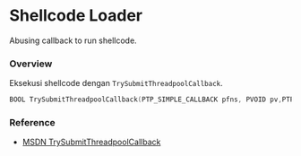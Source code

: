 # Shellcode Loader

Abusing callback to run shellcode.

### Overview

Eksekusi shellcode dengan `TrySubmitThreadpoolCallback`.

```c++
BOOL TrySubmitThreadpoolCallback(PTP_SIMPLE_CALLBACK pfns, PVOID pv,PTP_CALLBACK_ENVIRON pcbe);
```

### Reference 

- [MSDN TrySubmitThreadpoolCallback](https://learn.microsoft.com/en-us/windows/win32/api/threadpoolapiset/nf-threadpoolapiset-trysubmitthreadpoolcallback)
